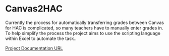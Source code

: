 # Canvas2HAC
Currently the process for automatically transferring grades between Canvas for HAC is complicated, so many teachers have to manually enter grades in. To help simplify the process the project aims to use the scripting language within Excel to automate the task..

[Project Documentation URL](https://docs.google.com/document/d/1EZt2Pfpf-HXDLP_M8-u5EXpQqiev4a0tU3M5KwxNhKA/edit?usp=drivesdk)
